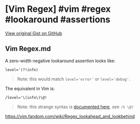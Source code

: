 # [Vim Regex] #vim #regex #lookaround #assertions

[View original Gist on GitHub](https://gist.github.com/Integralist/f6ba7569f055103ca8b602422eb4f994)

## Vim Regex.md

A zero-width negative lookaround assertion looks like:

```
level='(?!info)
```

> Note: this would match `level='error'` or `level='debug'`.

The equivalent in Vim is:

```
/level='\(info\)\@!
```

> Note: this strange syntax is [documented here](http://vimdoc.sourceforge.net/htmldoc/pattern.html#/%5C@!), see `:h \@!`

https://vim.fandom.com/wiki/Regex_lookahead_and_lookbehind

